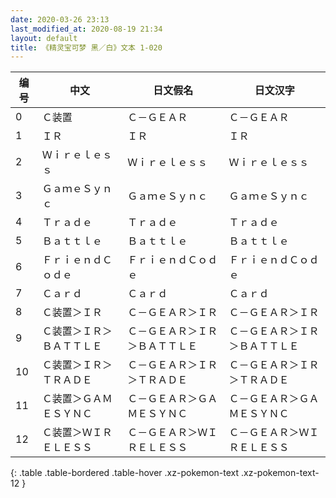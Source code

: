 ```yaml
---
date: 2020-03-26 23:13
last_modified_at: 2020-08-19 21:34
layout: default
title: 《精灵宝可梦 黑／白》文本 1-020
---
```

| 编号 | 中文 | 日文假名 | 日文汉字 |
| ---- | ---- | ---- | --- |
| 0 | Ｃ装置 | Ｃ－ＧＥＡＲ | Ｃ－ＧＥＡＲ |
| 1 | ＩＲ | ＩＲ | ＩＲ |
| 2 | Ｗｉｒｅｌｅｓｓ | Ｗｉｒｅｌｅｓｓ | Ｗｉｒｅｌｅｓｓ |
| 3 | ＧａｍｅＳｙｎｃ | ＧａｍｅＳｙｎｃ | ＧａｍｅＳｙｎｃ |
| 4 | Ｔｒａｄｅ | Ｔｒａｄｅ | Ｔｒａｄｅ |
| 5 | Ｂａｔｔｌｅ | Ｂａｔｔｌｅ | Ｂａｔｔｌｅ |
| 6 | ＦｒｉｅｎｄＣｏｄｅ | ＦｒｉｅｎｄＣｏｄｅ | ＦｒｉｅｎｄＣｏｄｅ |
| 7 | Ｃａｒｄ | Ｃａｒｄ | Ｃａｒｄ |
| 8 | Ｃ装置＞ＩＲ | Ｃ－ＧＥＡＲ＞ＩＲ | Ｃ－ＧＥＡＲ＞ＩＲ |
| 9 | Ｃ装置＞ＩＲ＞ＢＡＴＴＬＥ | Ｃ－ＧＥＡＲ＞ＩＲ＞ＢＡＴＴＬＥ | Ｃ－ＧＥＡＲ＞ＩＲ＞ＢＡＴＴＬＥ |
| 10 | Ｃ装置＞ＩＲ＞ＴＲＡＤＥ | Ｃ－ＧＥＡＲ＞ＩＲ＞ＴＲＡＤＥ | Ｃ－ＧＥＡＲ＞ＩＲ＞ＴＲＡＤＥ |
| 11 | Ｃ装置＞ＧＡＭＥＳＹＮＣ | Ｃ－ＧＥＡＲ＞ＧＡＭＥＳＹＮＣ | Ｃ－ＧＥＡＲ＞ＧＡＭＥＳＹＮＣ |
| 12 | Ｃ装置＞ＷＩＲＥＬＥＳＳ | Ｃ－ＧＥＡＲ＞ＷＩＲＥＬＥＳＳ | Ｃ－ＧＥＡＲ＞ＷＩＲＥＬＥＳＳ |
{: .table .table-bordered .table-hover .xz-pokemon-text .xz-pokemon-text-12 }
